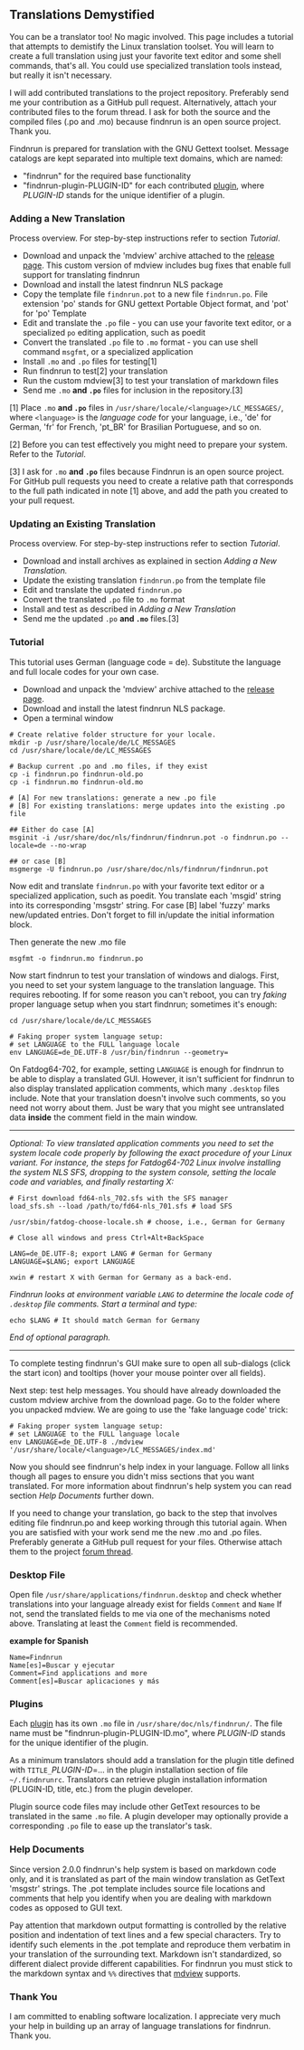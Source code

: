 ## Translations Demystified

You can be a translator too! No magic involved. This page includes
a tutorial that attempts to demistify the Linux translation
toolset. You will learn to create a full translation using just your
favorite text editor and some shell commands, that's all. You could
use specialized translation tools instead, but really it isn't
necessary.

I will add contributed translations to the project repository.
Preferably send me your contribution as a GitHub pull request.
Alternatively, attach your contributed files to the forum thread.
I ask for both the source and the compiled files (.po and .mo)
because findnrun is an open source project.  Thank you.

Findnrun is prepared for translation with the GNU Gettext toolset.
Message catalogs are kept separated into multiple text domains, which
are named:

 * "findnrun" for the required base functionality
 * "findnrun-plugin-PLUGIN-ID" for each contributed [plugin](plugin.md),
   where _PLUGIN-ID_ stands for the unique identifier of a plugin.

### Adding a New Translation

Process overview.  For step-by-step instructions refer to section
_Tutorial_.

 * Download and unpack the 'mdview' archive attached to the
   [release page](https://github.com/step-/find-n-run/releases).
   This custom version of mdview includes bug fixes that enable full
   support for translating findnrun
 * Download and install the latest findnrun NLS package
 * Copy the template file `findnrun.pot` to a new file `findnrun.po`.
   File extension 'po' stands for GNU gettext Portable Object format,
   and 'pot' for 'po' Template
 * Edit and translate the `.po` file - you can use your favorite text
   editor, or a specialized `po` editing application, such as poedit
 * Convert the translated `.po` file to `.mo` format - you can use shell
   command `msgfmt`, or a specialized application
 * Install `.mo` and `.po` files for testing[1]
 * Run findnrun to test[2] your translation
 * Run the custom mdview[3] to test your translation of markdown files
 * Send me `.mo` **and `.po`** files for inclusion in the repository.[3]

[1] Place `.mo` **and `.po`** files in
   `/usr/share/locale/<language>/LC_MESSAGES/`, where `<language>` is the
   _language code_ for your language, i.e., 'de' for German, 'fr' for
   French, 'pt\_BR' for Brasilian Portuguese, and so on.

[2] Before you can test effectively you might need to prepare your
   system. Refer to the _Tutorial_.

[3] I ask for `.mo` **and `.po`** files because Findnrun is an open
   source project.
   For GitHub pull requests you need to create a relative path that
   corresponds to the full path indicated in note [1] above, and add the
   path you created to your pull request.

### Updating an Existing Translation

Process overview.  For step-by-step instructions refer to section
_Tutorial_.

 * Download and install archives as explained in section _Adding a New
   Translation._
 * Update the existing translation `findnrun.po` from the template file
 * Edit and translate the updated `findnrun.po`
 * Convert the translated `.po` file to `.mo` format
 * Install and test as described in _Adding a New Translation_
 * Send me the updated `.po` **and `.mo`** files.[3]

### Tutorial

This tutorial uses German (language code = de).  Substitute the language
and full locale codes for your own case.

* Download and unpack the 'mdview' archive attached to the
  [release page](https://github.com/step-/find-n-run/releases).
* Download and install the latest findnrun NLS package.
* Open a terminal window
```
# Create relative folder structure for your locale.
mkdir -p /usr/share/locale/de/LC_MESSAGES
cd /usr/share/locale/de/LC_MESSAGES

# Backup current .po and .mo files, if they exist
cp -i findnrun.po findnrun-old.po
cp -i findnrun.mo findnrun-old.mo

# [A] For new translations: generate a new .po file
# [B] For existing translations: merge updates into the existing .po file

## Either do case [A]
msginit -i /usr/share/doc/nls/findnrun/findnrun.pot -o findnrun.po --locale=de --no-wrap

## or case [B]
msgmerge -U findnrun.po /usr/share/doc/nls/findnrun/findnrun.pot
```

Now edit and translate `findnrun.po` with your favorite text editor or
a specialized application, such as poedit.
You translate each 'msgid' string into its corresponding 'msgstr' string.
For case [B] label 'fuzzy' marks new/updated entries.
Don't forget to fill in/update the initial information block.

Then generate the new .mo file
```
msgfmt -o findnrun.mo findnrun.po
```

Now start findnrun to test your translation of windows and dialogs. First, you need to
set your system language to the translation language. This requires
rebooting.  If for some reason you can't reboot, you can try _faking_
proper language setup when you start findnrun; sometimes it's enough:
```
cd /usr/share/locale/de/LC_MESSAGES

# Faking proper system language setup:
# set LANGUAGE to the FULL language locale
env LANGUAGE=de_DE.UTF-8 /usr/bin/findnrun --geometry=
```

On Fatdog64-702, for example, setting `LANGUAGE` is enough for findnrun
to be able to display a translated GUI.  However, it isn't sufficient
for findnrun to also display translated application comments, which many
`.desktop` files include. Note that your translation doesn't involve
such comments, so you need not worry about them. Just be wary that you
might see untranslated data **inside** the comment field in the main
window.

----

_Optional: To view translated application comments you need to set
the system locale code properly by following the exact procedure of
your Linux variant.  For instance, the steps for Fatdog64-702 Linux
involve installing the system NLS SFS, dropping to the system console,
setting the locale code and variables, and finally restarting X:_
```
# First download fd64-nls_702.sfs with the SFS manager
load_sfs.sh --load /path/to/fd64-nls_701.sfs # load SFS

/usr/sbin/fatdog-choose-locale.sh # choose, i.e., German for Germany

# Close all windows and press Ctrl+Alt+BackSpace

LANG=de_DE.UTF-8; export LANG # German for Germany
LANGUAGE=$LANG; export LANGUAGE

xwin # restart X with German for Germany as a back-end.
```

_Findnrun looks at environment variable `LANG` to determine the
locale code of `.desktop` file comments. Start a terminal and type:_
```
echo $LANG # It should match German for Germany
```

_End of optional paragraph._

----

To complete testing findnrun's GUI make sure to open all sub-dialogs
(click the start icon) and tooltips (hover your mouse pointer over all
fields).

Next step: test help messages. You should have already downloaded the
custom mdview archive from the download page. Go to the folder where you
unpacked mdview. We are going to use the 'fake language code' trick:
```
# Faking proper system language setup:
# set LANGUAGE to the FULL language locale
env LANGUAGE=de_DE.UTF-8 ./mdview '/usr/share/locale/<language>/LC_MESSAGES/index.md'
```
Now you should see findnrun's help index in your language. Follow all
links though all pages to ensure you didn't miss sections that you want
translated. For more information about findnrun's help system you can
read section _Help Documents_ further down.

If you need to change your translation, go back to the step that
involves editing file findnrun.po and keep working through this tutorial
again. When you are satisfied with your work send me the new .mo and
.po files. Preferably generate a GitHub pull request for your files.
Otherwise attach them to the project
[forum thread](https://github.com/step-/find-n-run/blob/master/usr/share/doc/findnrun/index.md#links).

### Desktop File

Open file `/usr/share/applications/findnrun.desktop` and check whether
translations into your language already exist for fields `Comment` and
`Name` If not, send the translated fields to me via one of the
mechanisms noted above.  Translating at least the `Comment` field is
recommended.

**example for Spanish**
```
Name=Findnrun
Name[es]=Buscar y ejecutar
Comment=Find applications and more
Comment[es]=Buscar aplicaciones y más
```

### Plugins

Each [plugin](plugin.md) has its own `.mo` file in
`/usr/share/doc/nls/findnrun/`.
The file name must be "findnrun-plugin-PLUGIN-ID.mo", where _PLUGIN-ID_
stands for the unique identifier of the plugin.

As a minimum translators should add a translation for the plugin title
defined with `TITLE_`_PLUGIN-ID_=... in the plugin installation section
of file `~/.findnrunrc`. Translators can retrieve plugin installation
information (PLUGIN-ID, title, etc.) from the plugin developer.

Plugin source code files may include other GetText resources to be
translated in the same `.mo` file. A plugin developer may optionally
provide a corresponding `.po` file to ease up the translator's task.

### Help Documents

Since version 2.0.0 findnrun's help system is based on markdown code
only, and it is translated as part of the main window translation as
GetText 'msgstr' strings.  The .pot template includes source
file locations and comments that help you identify when you are dealing
with markdown codes as opposed to GUI text.

Pay attention that markdown output formatting is controlled by the
relative position and indentation of text lines and a few special
characters. Try to identify such elements in the .pot template and
reproduce them verbatim in your translation of the surrounding
text. Markdown isn't standardized, so different dialect provide
different capabilities. For findnrun you must stick to the markdown
syntax and `%%` directives that
[mdview](http://chiselapp.com/user/jamesbond/repository/mdview3/index)
supports.

### Thank You

I am committed to enabling software localization. I appreciate very much
your help in building up an array of language translations for findnrun.
Thank you.

